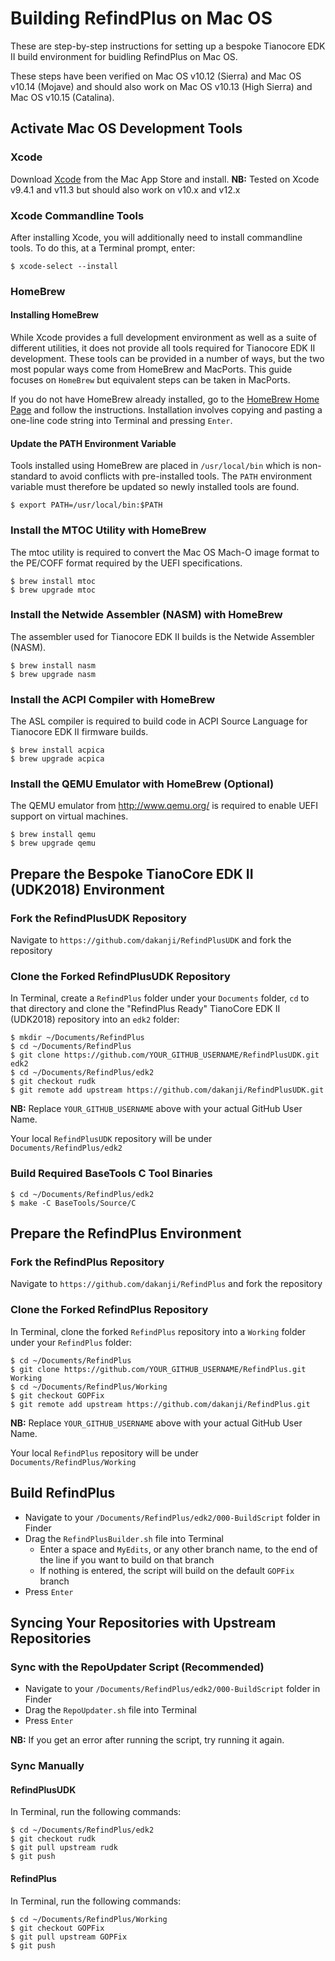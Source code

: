 # Building RefindPlus on Mac OS
These are step-by-step instructions for setting up a bespoke Tianocore EDK II build environment for buidling RefindPlus on Mac OS.

These steps have been verified on Mac OS v10.12 (Sierra) and Mac OS v10.14 (Mojave) and should also work on Mac OS v10.13 (High Sierra) and Mac OS v10.15 (Catalina).


## Activate Mac OS Development Tools

### Xcode
Download [Xcode](https://developer.apple.com/xcode) from the Mac App Store and install.
**NB:** Tested on Xcode v9.4.1 and v11.3 but should also work on v10.x and v12.x

### Xcode Commandline Tools
After installing Xcode, you will additionally need to install commandline tools.  To do this, at a Terminal prompt, enter:

```
$ xcode-select --install
```

### HomeBrew

#### Installing HomeBrew

While Xcode provides a full development environment as well as a suite of different utilities, it does not provide all tools required for Tianocore EDK II development.  These tools can be provided in a number of ways, but the two most popular ways come from HomeBrew and MacPorts.  This guide focuses on `HomeBrew` but equivalent steps can be taken in MacPorts.

If you do not have HomeBrew already installed, go to the [HomeBrew Home Page](https://brew.sh) and follow the instructions. Installation involves copying and pasting a one-line code string into Terminal and pressing `Enter`.

#### Update the PATH Environment Variable

Tools installed using HomeBrew are placed in `/usr/local/bin` which is non-standard to avoid conflicts with pre-installed tools.  The `PATH` environment variable must therefore be updated so newly installed tools are found.

```
$ export PATH=/usr/local/bin:$PATH
```

### Install the MTOC Utility with HomeBrew

The mtoc utility is required to convert the Mac OS Mach-O image format to the PE/COFF format required by the UEFI specifications.

```
$ brew install mtoc
$ brew upgrade mtoc
```

### Install the Netwide Assembler (NASM) with HomeBrew

The assembler used for Tianocore EDK II builds is the Netwide Assembler (NASM).

```
$ brew install nasm
$ brew upgrade nasm
```

### Install the ACPI Compiler with HomeBrew

The ASL compiler is required to build code in ACPI Source Language for Tianocore EDK II firmware builds.

```
$ brew install acpica
$ brew upgrade acpica
```

### Install the QEMU Emulator with HomeBrew (Optional)

The QEMU emulator from http://www.qemu.org/ is required to enable UEFI support on virtual machines.

```
$ brew install qemu
$ brew upgrade qemu
```

## Prepare the Bespoke TianoCore EDK II (UDK2018) Environment
### Fork the RefindPlusUDK Repository

Navigate to `https://github.com/dakanji/RefindPlusUDK` and fork the repository

### Clone the Forked RefindPlusUDK Repository
In Terminal, create a `RefindPlus` folder under your `Documents` folder, `cd` to that directory and clone the "RefindPlus Ready" TianoCore EDK II (UDK2018) repository into an `edk2` folder:

```
$ mkdir ~/Documents/RefindPlus
$ cd ~/Documents/RefindPlus
$ git clone https://github.com/YOUR_GITHUB_USERNAME/RefindPlusUDK.git edk2
$ cd ~/Documents/RefindPlus/edk2
$ git checkout rudk
$ git remote add upstream https://github.com/dakanji/RefindPlusUDK.git
```

**NB:** Replace `YOUR_GITHUB_USERNAME` above with your actual GitHub User Name.

Your local `RefindPlusUDK` repository will be under `Documents/RefindPlus/edk2`

### Build Required BaseTools C Tool Binaries

```
$ cd ~/Documents/RefindPlus/edk2
$ make -C BaseTools/Source/C
```


## Prepare the RefindPlus Environment
### Fork the RefindPlus Repository

Navigate to `https://github.com/dakanji/RefindPlus` and fork the repository

### Clone the Forked RefindPlus Repository

In Terminal, clone the forked `RefindPlus` repository into a `Working` folder under your `RefindPlus` folder:

```
$ cd ~/Documents/RefindPlus
$ git clone https://github.com/YOUR_GITHUB_USERNAME/RefindPlus.git Working
$ cd ~/Documents/RefindPlus/Working
$ git checkout GOPFix
$ git remote add upstream https://github.com/dakanji/RefindPlus.git
```

**NB:** Replace `YOUR_GITHUB_USERNAME` above with your actual GitHub User Name.

Your local `RefindPlus` repository will be under `Documents/RefindPlus/Working`


## Build RefindPlus
- Navigate to your `/Documents/RefindPlus/edk2/000-BuildScript` folder in Finder
- Drag the `RefindPlusBuilder.sh` file into Terminal
  - Enter a space and `MyEdits`, or any other branch name, to the end of the line if you want to build on that branch
  - If nothing is entered, the script will build on the default `GOPFix` branch
- Press `Enter`


## Syncing Your Repositories with Upstream Repositories
### Sync with the RepoUpdater Script (Recommended)
- Navigate to your `/Documents/RefindPlus/edk2/000-BuildScript` folder in Finder
- Drag the `RepoUpdater.sh` file into Terminal
- Press `Enter`

**NB:** If you get an error after running the script, try running it again.

### Sync Manually
#### RefindPlusUDK
In Terminal, run the following commands:

```
$ cd ~/Documents/RefindPlus/edk2
$ git checkout rudk
$ git pull upstream rudk
$ git push
```

#### RefindPlus
In Terminal, run the following commands:

```
$ cd ~/Documents/RefindPlus/Working
$ git checkout GOPFix
$ git pull upstream GOPFix
$ git push
```
